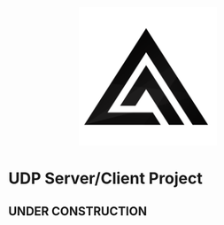 <div align="center">
    <img src="logo.png" height="250" width="250"/>
</div>

# UDP Server/Client Project
## UNDER CONSTRUCTION